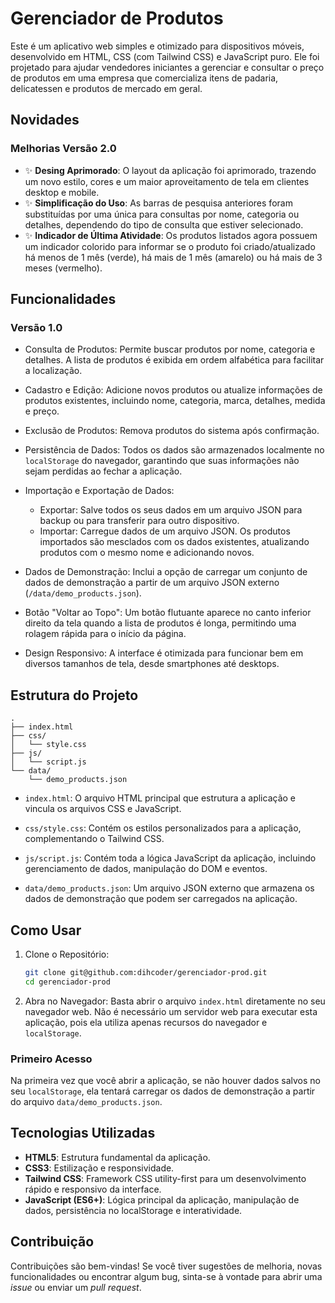 # Gerenciador de Produtos

Este é um aplicativo web simples e otimizado para dispositivos móveis, desenvolvido em HTML, CSS (com Tailwind CSS) e JavaScript puro. Ele foi projetado para ajudar vendedores iniciantes a gerenciar e consultar o preço de produtos em uma empresa que comercializa itens de padaria, delicatessen e produtos de mercado em geral.

## Novidades

### Melhorias Versão 2.0

- ✨ **Desing Aprimorado**: O layout da aplicação foi aprimorado, trazendo um novo estilo, cores e um maior aproveitamento de tela em clientes desktop e mobile.
- ✨ **Simplificação do Uso**: As barras de pesquisa anteriores foram substituídas por uma única para consultas por nome, categoria ou detalhes, dependendo do tipo de consulta que estiver selecionado.
- ✨ **Indicador de Última Atividade**: Os produtos listados agora possuem um indicador colorido para informar se o produto foi criado/atualizado há menos de 1 mês (verde), há mais de 1 mês (amarelo) ou há mais de 3 meses (vermelho).

## Funcionalidades

### Versão 1.0

- Consulta de Produtos: Permite buscar produtos por nome, categoria e detalhes. A lista de produtos é exibida em ordem alfabética para facilitar a localização.

- Cadastro e Edição: Adicione novos produtos ou atualize informações de produtos existentes, incluindo nome, categoria, marca, detalhes, medida e preço.

- Exclusão de Produtos: Remova produtos do sistema após confirmação.

- Persistência de Dados: Todos os dados são armazenados localmente no `localStorage` do navegador, garantindo que suas informações não sejam perdidas ao fechar a aplicação.

- Importação e Exportação de Dados:
  - Exportar: Salve todos os seus dados em um arquivo JSON para backup ou para transferir para outro dispositivo.
  - Importar: Carregue dados de um arquivo JSON. Os produtos importados são mesclados com os dados existentes, atualizando produtos com o mesmo nome e adicionando novos.

- Dados de Demonstração: Inclui a opção de carregar um conjunto de dados de demonstração a partir de um arquivo JSON externo (`/data/demo_products.json`).

- Botão "Voltar ao Topo": Um botão flutuante aparece no canto inferior direito da tela quando a lista de produtos é longa, permitindo uma rolagem rápida para o início da página.

- Design Responsivo: A interface é otimizada para funcionar bem em diversos tamanhos de tela, desde smartphones até desktops.

## Estrutura do Projeto

```
.
├── index.html
├── css/
│   └── style.css
├── js/
│   └── script.js
└── data/
    └── demo_products.json
```

- `index.html`: O arquivo HTML principal que estrutura a aplicação e vincula os arquivos CSS e JavaScript.

- `css/style.css`: Contém os estilos personalizados para a aplicação, complementando o Tailwind CSS.

- `js/script.js`: Contém toda a lógica JavaScript da aplicação, incluindo gerenciamento de dados, manipulação do DOM e eventos.

- `data/demo_products.json`: Um arquivo JSON externo que armazena os dados de demonstração que podem ser carregados na aplicação.

## Como Usar

1. Clone o Repositório:
    ```sh
    git clone git@github.com:dihcoder/gerenciador-prod.git
    cd gerenciador-prod
    ```
2. Abra no Navegador:
Basta abrir o arquivo `index.html` diretamente no seu navegador web. Não é necessário um servidor web para executar esta aplicação, pois ela utiliza apenas recursos do navegador e `localStorage`.

### Primeiro Acesso

Na primeira vez que você abrir a aplicação, se não houver dados salvos no seu `localStorage`, ela tentará carregar os dados de demonstração a partir do arquivo `data/demo_products.json`.

## Tecnologias Utilizadas

- **HTML5**: Estrutura fundamental da aplicação.
- **CSS3**: Estilização e responsividade.
- **Tailwind CSS**: Framework CSS utility-first para um desenvolvimento rápido e responsivo da interface.
- **JavaScript (ES6+)**: Lógica principal da aplicação, manipulação de dados, persistência no localStorage e interatividade.

## Contribuição

Contribuições são bem-vindas! Se você tiver sugestões de melhoria, novas funcionalidades ou encontrar algum bug, sinta-se à vontade para abrir uma *issue* ou enviar um *pull request*.